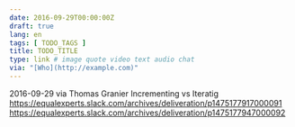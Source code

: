 ```yaml
---
date: 2016-09-29T00:00:00Z
draft: true
lang: en
tags: [ TODO_TAGS ]
title: TODO_TITLE
type: link # image quote video text audio chat
via: "[Who](http://example.com)"
---
```


2016-09-29 via Thomas Granier
Incrementing vs Iteratig
https://equalexperts.slack.com/archives/deliveration/p1475177917000091
https://equalexperts.slack.com/archives/deliveration/p1475177947000092



